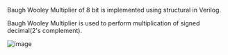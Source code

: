 Baugh Wooley Multiplier of 8 bit is implemented using structural in Verilog.

Baugh Wooley Multiplier is used to perform multiplication of signed decimal(2's complement).

![image](https://github.com/user-attachments/assets/556b4e84-055f-409d-9a57-d69f3990fe9c) 


